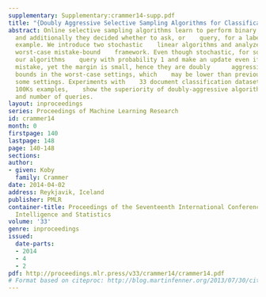 ```yaml
---
supplementary: Supplementary:crammer14-supp.pdf
title: "{Doubly Aggressive Selective Sampling Algorithms for Classification}"
abstract: Online selective sampling algorithms learn to perform binary    classification,
  and additionally they decided whether to ask, or    query, for a label of any given
  example. We introduce two stochastic    linear algorithms and analyze them in the
  worst-case mistake-bound    framework. Even though stochastic, for some inputs,
  our algorithms    query with probability 1 and make an update even if there is    no
  mistake, yet the margin is small, hence they are doubly      aggressive. We prove
  bounds in the worst-case settings, which    may be lower than previous bounds in
  some settings. Experiments with    33 document classification datasets, some with
  100Ks examples,    show the superiority of doubly-aggressive algorithms both in    performance
  and number of queries.
layout: inproceedings
series: Proceedings of Machine Learning Research
id: crammer14
month: 0
firstpage: 140
lastpage: 148
page: 140-148
sections: 
author:
- given: Koby
  family: Crammer
date: 2014-04-02
address: Reykjavik, Iceland
publisher: PMLR
container-title: Proceedings of the Seventeenth International Conference on Artificial
  Intelligence and Statistics
volume: '33'
genre: inproceedings
issued:
  date-parts:
  - 2014
  - 4
  - 2
pdf: http://proceedings.mlr.press/v33/crammer14/crammer14.pdf
# Format based on citeproc: http://blog.martinfenner.org/2013/07/30/citeproc-yaml-for-bibliographies/
---
```

